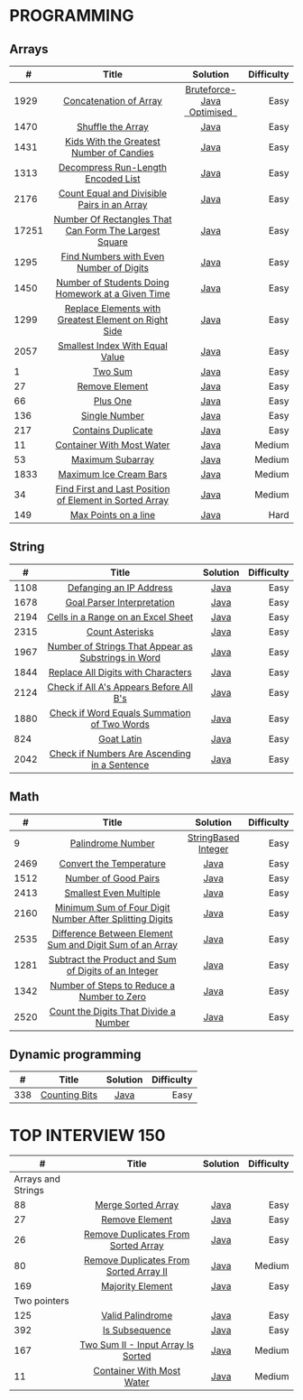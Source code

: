 # PROGRAMMING


## Arrays

|  #   |       Title      |    Solution   |  Difficulty  |
|------|:----------------:|:-------------:|-------------:|
| 1929 | [Concatenation of Array](https://leetcode.com/problems/concatenation-of-array/)|[Bruteforce-Java](https://github.com/Supriya-48/Leetcode/blob/main/bruteforce.java)<br/>[&nbsp; Optimised &nbsp;](https://github.com/Supriya-48/Leetcode/blob/main/java/bruteforce.java)| Easy         |
|1470|[Shuffle the Array](https://leetcode.com/problems/shuffle-the-array/)|[Java](https://github.com/Supriya-48/Leetcode/blob/main/java/optimised.java)|Easy|
|1431|[Kids With the Greatest Number of Candies](https://leetcode.com/problems/kids-with-the-greatest-number-of-candies/)|[Java](https://github.com/Supriya-48/Leetcode/blob/main/java/kids.java)|Easy|
| 1313|[Decompress Run-Length Encoded List](https://leetcode.com/problems/decompress-run-length-encoded-list/)|[Java](https://github.com/Supriya-48/Leetcode/blob/main/java/decompress.java)|Easy|
|2176|[Count Equal and Divisible Pairs in an Array](https://leetcode.com/problems/count-equal-and-divisible-pairs-in-an-array/)|[Java](https://github.com/Supriya-48/Leetcode/blob/main/java/EqualAndDivisible.java)|Easy|
|17251|[Number Of Rectangles That Can Form The Largest Square](https://leetcode.com/problems/number-of-rectangles-that-can-form-the-largest-square/)|[Java](https://github.com/Supriya-48/Leetcode/blob/main/java/LargestSquare.java)|Easy|
|1295|[Find Numbers with Even Number of Digits](https://leetcode.com/problems/find-numbers-with-even-number-of-digits)|[Java](https://github.com/Supriya-48/Leetcode/blob/main/java/EvenNoOfDigits.java)|Easy|
|1450|[Number of Students Doing Homework at a Given Time](https://leetcode.com/problems/number-of-students-doing-homework-at-a-given-time)|[Java](https://github.com/Supriya-48/Leetcode/blob/main/java/StudentHomework.java)|Easy|
|1299|[Replace Elements with Greatest Element on Right Side](https://leetcode.com/problems/replace-elements-with-greatest-element-on-right-side)|[Java](https://github.com/Supriya-48/Leetcode/blob/main/java/GreatestRightNumber.java)|Easy|
|2057|[Smallest Index With Equal Value](https://leetcode.com/problems/smallest-index-with-equal-value/)|[Java](https://github.com/Supriya-48/Leetcode/blob/main/java/SmallIndex.java)|Easy|
|1|[Two Sum](https://leetcode.com/problems/two-sum/)|[Java](https://github.com/Supriya-48/Leetcode/blob/main/java/TwoSum.java)|Easy|
|27|[Remove Element](https://leetcode.com/problems/remove-element/)|[Java](https://github.com/Supriya-48/Leetcode/blob/main/java/RemoveEle.java)|Easy|
|66|[Plus One](https://leetcode.com/problems/plus-one/)|[Java](https://github.com/Supriya-48/Leetcode/blob/main/java/PlusOne.java)|Easy|
|136|[Single Number](https://leetcode.com/problems/single-number/)|[Java](https://github.com/Supriya-48/Leetcode/blob/main/java/SingleNumber.java)|Easy|
|217|[Contains Duplicate](https://leetcode.com/problems/contains-duplicate/?envType=study-plan&id=data-structure-i)|[Java](https://github.com/Supriya-48/Leetcode/blob/main/java/Duplicate.java)|Easy|
|11|[Container With Most Water](https://leetcode.com/problems/container-with-most-water/)|[Java](https://github.com/Supriya-48/Leetcode/blob/main/java/ContainWater.java)|Medium|
|53|[Maximum Subarray](https://leetcode.com/problems/maximum-subarray/?envType=study-plan&id=data-structure-i)|[Java](https://github.com/Supriya-48/Leetcode/blob/main/java/MaxSumSubArray.java)|Medium|
|1833|[Maximum Ice Cream Bars](https://leetcode.com/problems/maximum-ice-cream-bars/description/)|[Java](https://github.com/Supriya-48/Leetcode/blob/main/java/MaxIceBars.java)|Medium|
|34|[Find First and Last Position of Element in Sorted Array](https://leetcode.com/problems/find-first-and-last-position-of-element-in-sorted-array/description/)|[Java](https://github.com/Supriya-48/Leetcode/blob/main/java/FirstLast.java)|Medium|
|149|[ Max Points on a line](https://leetcode.com/problems/max-points-on-a-line/)|[Java](https://github.com/Supriya-48/Leetcode/blob/main/java/MaxPointsOnALine.java)|Hard|


## String

|  #   |       Title      |    Solution   |  Difficulty  |
|------|:----------------:|:-------------:|-------------:|
|1108|[Defanging an IP Address](https://leetcode.com/problems/defanging-an-ip-address/)|[Java](https://github.com/Supriya-48/Leetcode/blob/main/java/IpAddress.java)|Easy|
|1678|[Goal Parser Interpretation](https://leetcode.com/problems/goal-parser-interpretation/)|[Java](https://github.com/Supriya-48/Leetcode/blob/main/java/GoalParser.java)|Easy|
|2194|[Cells in a Range on an Excel Sheet](https://leetcode.com/problems/cells-in-a-range-on-an-excel-sheet/description/)|[Java](https://github.com/Supriya-48/Leetcode/blob/main/java/CellsInRange.java)|Easy|
|2315|[Count Asterisks](https://leetcode.com/problems/count-asterisks/description/)|[Java](https://github.com/Supriya-48/Leetcode/blob/main/java/CountAstrisks.java)|Easy|
|1967|[Number of Strings That Appear as Substrings in Word](https://leetcode.com/problems/number-of-strings-that-appear-as-substrings-in-word/description/)|[Java](https://github.com/Supriya-48/Leetcode/blob/main/java/ContainsSubstring.java)|Easy|
|1844|[Replace All Digits with Characters](https://leetcode.com/problems/replace-all-digits-with-characters/description/)|[Java](https://github.com/Supriya-48/Leetcode/blob/main/java/ReplaceDigits.java)|Easy|
|2124|[Check if All A's Appears Before All B's](https://leetcode.com/problems/check-if-all-as-appears-before-all-bs/description/)|[Java](https://github.com/Supriya-48/Leetcode/blob/main/java/AsBeforeBs.java)|Easy|
|1880|[Check if Word Equals Summation of Two Words](https://leetcode.com/problems/check-if-word-equals-summation-of-two-words/)|[Java](https://github.com/Supriya-48/Leetcode/blob/main/java/WordSum.java)|Easy|
|824|[Goat Latin](https://leetcode.com/problems/goat-latin/description/)|[Java](https://github.com/Supriya-48/Leetcode/blob/main/java/GoatLatin.java)|Easy|
|2042|[Check if Numbers Are Ascending in a Sentence](https://leetcode.com/problems/check-if-numbers-are-ascending-in-a-sentence/description/)|[Java](https://github.com/Supriya-48/Leetcode/blob/main/java/AscSentence.java)|Easy|

## Math

|  #   |       Title      |    Solution   |  Difficulty  |
|------|:----------------:|:-------------:|-------------:|
|9|[Palindrome Number](https://leetcode.com/problems/palindrome-number/description/)|[StringBased](https://github.com/Supriya-48/Leetcode/blob/main/java/palindromeString.java)<br/>[Integer](https://github.com/Supriya-48/Leetcode/blob/main/java/PalindromeInt.java)|Easy|
|2469|[Convert the Temperature](https://leetcode.com/problems/convert-the-temperature/)|[Java](https://github.com/Supriya-48/Leetcode/blob/main/java/ConvertTemp.java)|Easy|
|1512|[Number of Good Pairs](https://leetcode.com/problems/number-of-good-pairs/)|[Java](https://github.com/Supriya-48/Leetcode/blob/main/java/GoodPairs.java)|Easy|
|2413|[Smallest Even Multiple](https://leetcode.com/problems/smallest-even-multiple/)|[Java](https://github.com/Supriya-48/Leetcode/blob/main/java/SmallEvenMultiple.java)|Easy| 
|2160|[Minimum Sum of Four Digit Number After Splitting Digits](https://leetcode.com/problems/minimum-sum-of-four-digit-number-after-splitting-digits/)|[Java](https://github.com/Supriya-48/Leetcode/blob/main/java/MinSum.java)|Easy|
|2535|[Difference Between Element Sum and Digit Sum of an Array](https://leetcode.com/problems/difference-between-element-sum-and-digit-sum-of-an-array/)|[Java](https://github.com/Supriya-48/Leetcode/blob/main/java/DigiEleSum.java)|Easy|
|1281|[Subtract the Product and Sum of Digits of an Integer](https://leetcode.com/problems/subtract-the-product-and-sum-of-digits-of-an-integer/)|[Java](https://github.com/Supriya-48/Leetcode/blob/main/java/ProdDigiSum.java)|Easy|
|1342|[Number of Steps to Reduce a Number to Zero](https://leetcode.com/problems/number-of-steps-to-reduce-a-number-to-zero/)|[Java](https://github.com/Supriya-48/Leetcode/blob/main/java/Steps.java)|Easy|
|2520|[Count the Digits That Divide a Number](https://leetcode.com/problems/count-the-digits-that-divide-a-number/)|[Java](https://github.com/Supriya-48/Leetcode/blob/main/java/DigiDivide.java)|Easy|

## Dynamic programming

|  #   |       Title      |    Solution   |  Difficulty  |
|------|:----------------:|:-------------:|-------------:|
|338|[Counting Bits](https://leetcode.com/problems/counting-bits/description/)|[Java](https://github.com/Supriya-48/Leetcode/blob/main/java/CountingBits.java)|Easy|


# TOP INTERVIEW 150

| #                  |                                                                                   Title                                                                                   |                                                       Solution                                                       | Difficulty |
|--------------------|:-------------------------------------------------------------------------------------------------------------------------------------------------------------------------:|:--------------------------------------------------------------------------------------------------------------------:|-----------:|
| Arrays and Strings |                                                                                                                                                                           |                                                                                                                      |            |
| 88                 |                           [Merge Sorted Array](https://leetcode.com/problems/merge-sorted-array/?envType=study-plan-v2&envId=top-interview-150)                           |        [Java](https://github.com/Supriya-48/Leetcode/blob/main/java/top_interview_150/MergeSortedArray.java)         |       Easy |
| 27                 |                               [Remove Element](https://leetcode.com/problems/remove-element/?envType=study-plan-v2&envId=top-interview-150)                               |          [Java](https://github.com/Supriya-48/Leetcode/blob/main/java/top_interview_150/RemoveElement.java)          |       Easy |
| 26                 |    [Remove Duplicates From Sorted Array](https://leetcode.com/problems/remove-duplicates-from-sorted-array/?envType=study-plan-v2&envId=top-interview-150)                | [Java](https://github.com/Supriya-48/Leetcode/blob/main/java/top_interview_150/RemoveDuplicatedFromSortedArray.java) |       Easy |
| 80                 | [Remove Duplicates From Sorted Array II](https://leetcode.com/problems/remove-duplicates-from-sorted-array-ii/description/?envType=study-plan-v2&envId=top-interview-150) |                                        [Java](https://github.com/Supriya-48)                                         |     Medium |
| 169                |                       [Majority Element](https://leetcode.com/problems/majority-element/description/?envType=study-plan-v2&envId=top-interview-150)                       |         [Java](https://github.com/Supriya-48/Leetcode/blob/main/java/top_interview_150/MajorityElement.java)         |       Easy |
| Two pointers       |                                                                                                                                                                           |                                                                                                                      |            |
| 125                |                             [Valid Palindrome](https://leetcode.com/problems/valid-palindrome/?envType=study-plan-v2&envId=top-interview-150)                             |         [Java](https://github.com/Supriya-48/Leetcode/blob/main/java/top_interview_150/ValidPalindrome.java)         |       Easy |
| 392                |                               [Is Subsequence](https://leetcode.com/problems/is-subsequence/?envType=study-plan-v2&envId=top-interview-150)                               |          [Java](https://github.com/Supriya-48/Leetcode/blob/main/java/top_interview_150/IsSubsequence.java)          |       Easy |
| 167                |            [Two Sum II - Input Array Is Sorted](https://leetcode.com/problems/two-sum-ii-input-array-is-sorted/?envType=study-plan-v2&envId=top-interview-150)            |          [Java](https://github.com/Supriya-48/Leetcode/blob/main/java/top_interview_150/TwoSumSorted.java)           |     Medium |
| 11                 |              [Container With Most Water](https://leetcode.com/problems/container-with-most-water/description/?envType=study-plan-v2&envId=top-interview-150)              |     [Java](https://github.com/Supriya-48/Leetcode/blob/main/java/top_interview_150/ContainerWithMostWater.java)      |     Medium |